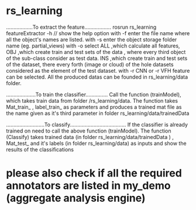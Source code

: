 # rs_learning

..................To extract the feature..................
rosrun rs_learning featureExtractor -h  // show the help option
with -f enter the file name where all the object's names are listed.
with -s enter the object storage folder name (eg. partial_views)
with -o select ALL ,which calculate all features,
               OBJ ,which create train and test sets of the data , where 
                    every third object of the sub-class consider as test data.
               INS ,which create train and test sets of the dataset, there every forth (image or cloud)
                    of the hole datasets considered as the element of the test dataset. 
with -r CNN or -r VFH feature can be selected.
All the produced datas can be founded in rs_learning/data folder.

....................To train the classifier...............
Call the function (trainModel), which takes train data from folder /rs_learning/data.
 The function takes Mat_train_ , label_train_ as parameters and produces a trained mat file as the name given as it's
 third parameter in folder rs_learning/data/trainedData 
 
 ..........................To classify......................................
 If the classifier is already trained on need to call  the above function (trainModel). 
 The function (Classify) takes trained data (in folder rs_learning/data/trainedData ) ,
 Mat_test_ and it's labels (in folder rs_learning/data) as inputs
 and show the results of the classifications 
 
 # please also check if all the required annotators are listed in my_demo (aggregate analysis engine)
